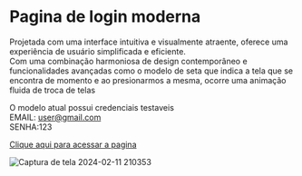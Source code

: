 # Pagina de login moderna

Projetada com uma interface intuitiva e visualmente atraente, oferece uma experiência de usuário simplificada e eficiente. <br>Com uma combinação harmoniosa de design contemporâneo e funcionalidades avançadas como o modelo de seta que indica a tela que se encontra de momento e ao presionarmos a mesma, ocorre uma animação fluida de troca de telas

O modelo atual possui credenciais testaveis
<br>EMAIL: user@gmail.com
<br>SENHA:123

<a href="https://arrozdoce007.github.io/Pagina-de-login-moderna/">Clique aqui para acessar a pagina</a>

![Captura de tela 2024-02-11 210353](https://github.com/ArrozDoce007/Pagina-de-login-moderna/assets/143344186/9fea0b5e-053e-4b37-a79e-7bf9c8bae580)
